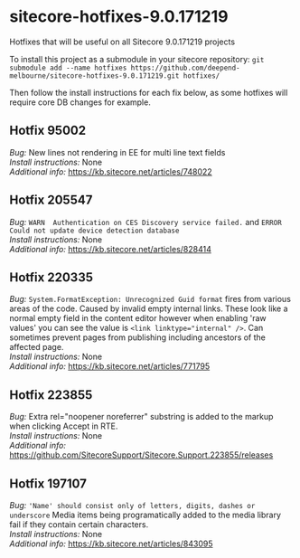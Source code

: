 # sitecore-hotfixes-9.0.171219
Hotfixes that will be useful on all Sitecore 9.0.171219 projects

To install this project as a submodule in your sitecore repository:
```git submodule add --name hotfixes https://github.com/deepend-melbourne/sitecore-hotfixes-9.0.171219.git hotfixes/```

Then follow the install instructions for each fix below, as some hotfixes will require core DB changes for example.

## Hotfix 95002
*Bug:* New lines not rendering in EE for multi line text fields  
*Install instructions:* None  
*Additional info:* https://kb.sitecore.net/articles/748022  

## Hotfix 205547

*Bug:* `WARN  Authentication on CES Discovery service failed.` and `ERROR Could not update device detection database`  
*Install instructions:* None  
*Additional info:* https://kb.sitecore.net/articles/828414  

## Hotfix 220335

*Bug:* `System.FormatException: Unrecognized Guid format` fires from various areas of the code. Caused by invalid empty internal links. These look like a normal empty field in the content editor however when enabling 'raw values' you can see the value is `<link linktype="internal" />`. Can sometimes prevent pages from publishing including ancestors of the affected page.  
*Install instructions:* None  
*Additional info:* https://kb.sitecore.net/articles/771795


## Hotfix 223855

*Bug:* Extra rel="noopener noreferrer" substring is added to the markup when clicking Accept in RTE.  
*Install instructions:* None  
*Additional info:* https://github.com/SitecoreSupport/Sitecore.Support.223855/releases

## Hotfix 197107

*Bug:* `'Name' should consist only of letters, digits, dashes or underscore` Media items being programatically added to the media library fail if they contain certain characters.  
*Install instructions:* None  
*Additional info:* https://kb.sitecore.net/articles/843095
